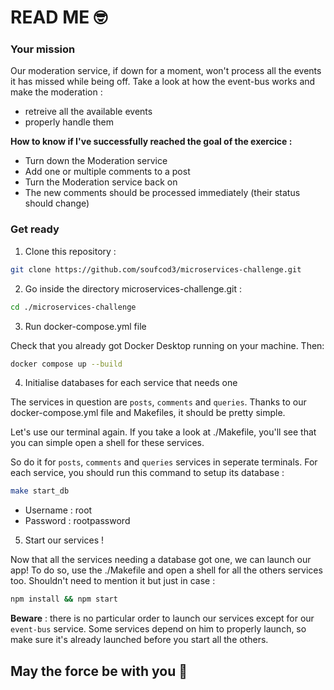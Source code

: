 # READ ME 🤓

### Your mission
Our moderation service, if down for a moment, won't process all the events it has missed while being off.
Take a look at how the event-bus works and make the moderation :
- retreive all the available events
- properly handle them

**How to know if I've successfully reached the goal of the exercice :**
- Turn down the Moderation service
- Add one or multiple comments to a post
- Turn the Moderation service back on
- The new comments should be processed immediately (their status should change)


### Get ready
1. Clone this repository :
```sh
git clone https://github.com/soufcod3/microservices-challenge.git
```

2. Go inside the directory microservices-challenge.git :
```sh
cd ./microservices-challenge
```

3. Run docker-compose.yml file

Check that you already got Docker Desktop running on your machine. Then:
```sh
docker compose up --build
```

4. Initialise databases for each service that needs one 

The services in question are ```posts```, ```comments``` and ```queries```.
Thanks to our docker-compose.yml file and Makefiles, it should be pretty simple.

Let's use our terminal again. If you take a look at ./Makefile, you'll see that you can simple open a shell for these services.

So do it for ```posts```, ```comments``` and ```queries``` services in seperate terminals.
For each service, you should run this command to setup its database :
```sh
make start_db
```

- Username : root
- Password : rootpassword

5. Start our services !

Now that all the services needing a database got one, we can launch our app!
To do so, use the ./Makefile and open a shell for all the others services too.
Shouldn't need to mention it but just in case :
```sh
npm install && npm start
```
**Beware** : there is no particular order to launch our services except for our ```event-bus``` service. 
Some services depend on him to properly launch, so make sure it's already launched before you start all the others.

## May the force be with you 🚀

